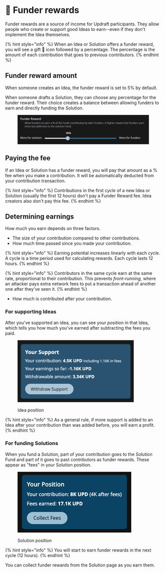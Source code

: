 # 🎁 Funder rewards

Funder rewards are a source of income for Updraft participants. They allow people who create or support good Ideas to earn--even if they don't implement the Idea themselves.

{% hint style="info" %}
When an Idea or Solution offers a funder reward, you will see a gift 🎁 icon followed by a percentage. The percentage is the amount of each contribution that goes to previous contributors.
{% endhint %}

## Funder reward amount

When someone creates an Idea, the funder reward is set to 5% by default.

When someone drafts a Solution,  they can choose any percentage for the funder reward. Their choice creates a balance between allowing funders to earn and directly funding the Solution.

<figure><img src="../.gitbook/assets/funder-reward-slider.png" alt=""><figcaption></figcaption></figure>

## Paying the fee

If an Idea or Solution has a funder reward, you will pay that amount as a % fee when you make a contribution. It will be automatically deducted from your contribution transaction.

{% hint style="info" %}
Contributions in the first _cycle_ of a new Idea or Solution (usually the first 12 hours) don't pay a Funder Reward fee. Idea creators also don't pay this fee.
{% endhint %}

## Determining earnings

How much you earn depends on three factors.

* The size of your contribution compared to other contributions.
* How much time passed since you made your contribution.

{% hint style="info" %}
Earning potential increases linearly with each _cycle._ A cycle is a time period used for calculating rewards. Each cycle lasts 12 hours.
{% endhint %}

{% hint style="info" %}
Contributors in the same cycle earn at the same rate, proportional to their contribution. This prevents _front-running,_ where an attacker pays extra network fees to put a transaction ahead of another one after they've seen it.
{% endhint %}

* How much is contributed after your contribution.

### For supporting Ideas

After you've supported an idea, you can see your _position_ in that Idea, which tells you how much you've earned after subtracting the fees you paid.

<figure><img src="../.gitbook/assets/Idea-Support.png" alt="" width="375"><figcaption><p>Idea position</p></figcaption></figure>

{% hint style="info" %}
As a general rule, if more support is added to an Idea after your contribution than was added before, you will earn a profit.
{% endhint %}

### For funding Solutions

When you fund a Solution, part of your contribution goes to the Solution Fund and part of it goes to past contributors as funder rewards. These appear as "fees" in your Solution position.

<figure><img src="../.gitbook/assets/solution-position.png" alt=""><figcaption><p>Solution position</p></figcaption></figure>

{% hint style="info" %}
You will start to earn funder rewards in the next cycle (12 hours).
{% endhint %}

You can collect funder rewards from the Solution page as you earn them.
